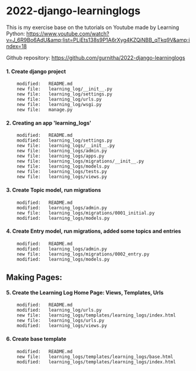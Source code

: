 # 2022-django-learninglogs
This is my exercise base on the tutorials on Youtube made by Learning Python: https://www.youtube.com/watch?v=J_6R9Bo6AdU&amp;list=PLiEts138s9P1A6rXyg4KZQiNBB_qTkq9V&amp;index=18

Github repository: https://github.com/gurnitha/2022-django-learninglogs


#### 1. Create django project

        modified:   README.md
        new file:   learning_log/__init__.py
        new file:   learning_log/settings.py
        new file:   learning_log/urls.py
        new file:   learning_log/wsgi.py
        new file:   manage.py


#### 2. Creating an app 'learning_logs'

        modified:   README.md
        modified:   learning_log/settings.py
        new file:   learning_logs/__init__.py
        new file:   learning_logs/admin.py
        new file:   learning_logs/apps.py
        new file:   learning_logs/migrations/__init__.py
        new file:   learning_logs/models.py
        new file:   learning_logs/tests.py
        new file:   learning_logs/views.py


#### 3. Create Topic model, run migrations

        modified:   README.md
        modified:   learning_logs/admin.py
        new file:   learning_logs/migrations/0001_initial.py
        modified:   learning_logs/models.py


#### 4. Create Entry model, run migrations, added some topics and entries

        modified:   README.md
        modified:   learning_logs/admin.py
        new file:   learning_logs/migrations/0002_entry.py
        modified:   learning_logs/models.py


Making Pages: 
-------------

#### 5. Create the Learning Log Home Page: Views, Templates, Urls

        modified:   README.md
        modified:   learning_log/urls.py
        new file:   learning_logs/templates/learning_logs/index.html
        new file:   learning_logs/urls.py
        modified:   learning_logs/views.py


#### 6. Create base template 

        modified:   README.md
        new file:   learning_logs/templates/learning_logs/base.html
        modified:   learning_logs/templates/learning_logs/index.html
